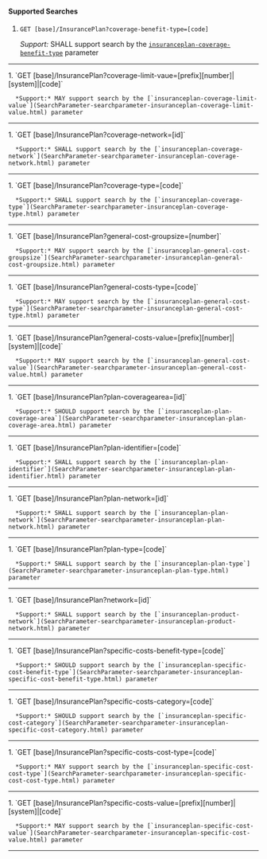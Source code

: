 #### Supported Searches

1. `GET [base]/InsurancePlan?coverage-benefit-type=[code]`

      *Support:* SHALL support search by the [`insuranceplan-coverage-benefit-type`](SearchParameter-searchparameter-insuranceplan-coverage-benefit-type.html) parameter
<hr />
1. `GET [base]/InsurancePlan?coverage-limit-vaue=[prefix][number]|[system]|[code]`

      *Support:* MAY support search by the [`insuranceplan-coverage-limit-value`](SearchParameter-searchparameter-insuranceplan-coverage-limit-value.html) parameter
<hr />
1. `GET [base]/InsurancePlan?coverage-network=[id]`

      *Support:* SHALL support search by the [`insuranceplan-coverage-network`](SearchParameter-searchparameter-insuranceplan-coverage-network.html) parameter
<hr />
1. `GET [base]/InsurancePlan?coverage-type=[code]`

      *Support:* SHALL support search by the [`insuranceplan-coverage-type`](SearchParameter-searchparameter-insuranceplan-coverage-type.html) parameter
<hr />
1. `GET [base]/InsurancePlan?general-cost-groupsize=[number]`

      *Support:* MAY support search by the [`insuranceplan-general-cost-groupsize`](SearchParameter-searchparameter-insuranceplan-general-cost-groupsize.html) parameter
<hr />
1. `GET [base]/InsurancePlan?general-costs-type=[code]`

      *Support:* MAY support search by the [`insuranceplan-general-cost-type`](SearchParameter-searchparameter-insuranceplan-general-cost-type.html) parameter
<hr />
1. `GET [base]/InsurancePlan?general-costs-value=[prefix][number]|[system]|[code]`

      *Support:* MAY support search by the [`insuranceplan-general-cost-value`](SearchParameter-searchparameter-insuranceplan-general-cost-value.html) parameter
<hr />
1. `GET [base]/InsurancePlan?plan-coveragearea=[id]`

      *Support:* SHOULD support search by the [`insuranceplan-plan-coverage-area`](SearchParameter-searchparameter-insuranceplan-plan-coverage-area.html) parameter
<hr />
1. `GET [base]/InsurancePlan?plan-identifier=[code]`

      *Support:* SHALL support search by the [`insuranceplan-plan-identifier`](SearchParameter-searchparameter-insuranceplan-plan-identifier.html) parameter
<hr />
1. `GET [base]/InsurancePlan?plan-network=[id]`

      *Support:* SHALL support search by the [`insuranceplan-plan-network`](SearchParameter-searchparameter-insuranceplan-plan-network.html) parameter
<hr />
1. `GET [base]/InsurancePlan?plan-type=[code]`

      *Support:* SHALL support search by the [`insuranceplan-plan-type`](SearchParameter-searchparameter-insuranceplan-plan-type.html) parameter
<hr />
1. `GET [base]/InsurancePlan?network=[id]`

      *Support:* SHALL support search by the [`insuranceplan-product-network`](SearchParameter-searchparameter-insuranceplan-product-network.html) parameter
<hr />
1. `GET [base]/InsurancePlan?specific-costs-benefit-type=[code]`

      *Support:* SHOULD support search by the [`insuranceplan-specific-cost-benefit-type`](SearchParameter-searchparameter-insuranceplan-specific-cost-benefit-type.html) parameter
<hr />
1. `GET [base]/InsurancePlan?specific-costs-category=[code]`

      *Support:* SHOULD support search by the [`insuranceplan-specific-cost-category`](SearchParameter-searchparameter-insuranceplan-specific-cost-category.html) parameter
<hr />
1. `GET [base]/InsurancePlan?specific-costs-cost-type=[code]`

      *Support:* MAY support search by the [`insuranceplan-specific-cost-cost-type`](SearchParameter-searchparameter-insuranceplan-specific-cost-cost-type.html) parameter
<hr />
1. `GET [base]/InsurancePlan?specific-costs-value=[prefix][number]|[system]|[code]`

      *Support:* MAY support search by the [`insuranceplan-specific-cost-value`](SearchParameter-searchparameter-insuranceplan-specific-cost-value.html) parameter
<hr />